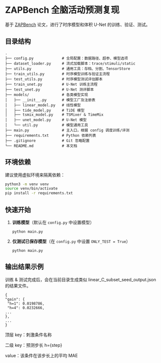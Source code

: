 # ZAPBench 全脑活动预测复现

基于 [ZAPBench](https://google-research.github.io/zapbench) 论文，进行了时序模型和体积 U-Net 的训练、验证、测试。

## 目录结构

```plaintext
.
├── config.py             # 全局配置：数据路径、超参、模型选项
├── dataset_loader.py     # 流式加载脚本：trace/stimuli/static
├── utils.py              # 通用工具：存档、分割、TensorStore
├── train_utils.py        # 时序模型训练与验证主流程
├── test_utils.py         # 时序模型测试评估脚本
├── train_unet.py         # U-Net 训练主流程
├── test_unet.py          # U-Net 测评脚本
├── models/               # 各类模型实现
│   ├── __init__.py       # 模型工厂及注册表
│   ├── linear_model.py   # 线性模型
│   ├── tide_model.py     # TiDE 模型
│   ├── tsmix_model.py    # TSMixer & TimeMix
│   ├── unet_model.py     # U-Net 模型
│   └── util.py           # 模型通用工具
├── main.py               # 主入口，根据 config 调度训练/评测
├── requirements.txt      # Python 依赖列表
├── .gitignore            # Git 忽略配置
└── README.md             # 本文档
```

## 环境依赖

建议使用虚拟环境来隔离依赖：

```bash
python3 -m venv venv
source venv/bin/activate
pip install -r requirements.txt
```

## 快速开始

1. **训练模型**（默认在 `config.py` 中设置模型）
   ```
   python main.py
   ```

2. **仅测试已保存模型**（在 `config.py` 中设置 `ONLY_TEST = True`）
   ```
   python main.py
   ```


## 输出结果示例
训练 & 测试完成后，会在当前目录生成类似 linear_C_subset_seed_output.json 的结果文件。

   ```
{
  "gain": {
    "h=1": 0.0198786,
    "h=4": 0.0232666,
  ...
  },
  ...
}
   ```
顶层 key：刺激条件名称

二级 key：预测步长 h={step}

value：该条件在该步长上的平均 MAE
